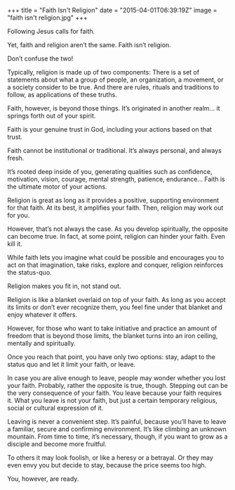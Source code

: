 +++
title = "Faith Isn't Religion"
date = "2015-04-01T06:39:19Z"
image = "faith isn't religion.jpg"
+++

Following Jesus calls for faith.

Yet, faith and religion aren’t the same. Faith isn’t religion.

Don’t confuse the two!

Typically, religion is made up of two components: There is a set of statements about what a group of people, an organization, a movement, or a society consider to be true. And there are rules, rituals and traditions to follow, as applications of these truths.

Faith, however, is beyond those things. It’s originated in another realm… it springs forth out of your spirit.

Faith is your genuine trust in God, including your actions based on that trust.

Faith cannot be institutional or traditional. It’s always personal, and always fresh.

It’s rooted deep inside of you, generating qualities such as confidence, motivation, vision, courage, mental strength, patience, endurance… Faith is the ultimate motor of your actions.

Religion is great as long as it provides a positive, supporting environment for that faith. At its best, it amplifies your faith. Then, religion may work out for you.

However, that’s not always the case. As you develop spiritually, the opposite can become true. In fact, at some point, religion can hinder your faith. Even kill it.

While faith lets you imagine what could be possible and encourages you to act on that imagination, take risks, explore and conquer, religion reinforces the status-quo.

Religion makes you fit in, not stand out.

Religion is like a blanket overlaid on top of your faith. As long as you accept its limits or don’t ever recognize them, you feel fine under that blanket and enjoy whatever it offers.

However, for those who want to take initiative and practice an amount of freedom that is beyond those limits, the blanket turns into an iron ceiling, mentally and spiritually.

Once you reach that point, you have only two options: stay, adapt to the status quo and let it limit your faith, or leave.

In case you are alive enough to leave, people may wonder whether you lost your faith. Probably, rather the opposite is true, though. Stepping out can be the very consequence of your faith. You leave because your faith requires it. What you leave is not your faith, but just a certain temporary religious, social or cultural expression of it.

Leaving is never a convenient step. It’s painful, because you’ll have to leave a familiar, secure and confirming environment. It’s like climbing an unknown mountain. From time to time, it’s necessary, though, if you want to grow as a disciple and become more fruitful.

To others it may look foolish, or like a heresy or a betrayal. Or they may even envy you but decide to stay, because the price seems too high.

You, however, are ready.
